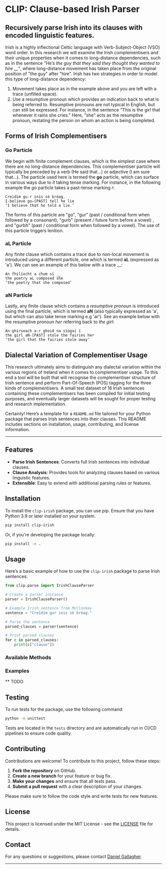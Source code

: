 # CLIP: Clause-based Irish Parser
## Recursively parse Irish into its clauses with encoded linguistic features.

Irish is a highly inflectional Celtic language with Verb-Subject-Object (VSO) word order. In this research we will examine the Irish complementisers and their unique properties when it comes to long-distance dependencies, such as in the sentence *"He’s the guy that they said they thought they wanted to hire __"*, where long-distance movement has taken place from the original position of "the guy" after "hire". Irish has two strategies in order to model this type of long-distance dependency:
1. Movement takes place as in the example above and you are left with a trace (unfilled space).
2. Use a resumptive pronoun which provides an indication back to what is being referred to. Resumptive pronouns are not typical in English, but can still be expressed. For instance, in the sentence "This is the girl that whenever it rains she cries." Here, "she" acts as the resumptive pronoun, restating the person on whom an action is being completed.

## Forms of Irish Complementisers
### Go Particle
We begin with finite complement clauses, which is the simplest case where there are no long-distance dependencies. This complementiser particle will typically be preceded by a verb (He said that...) or adjective (I am sure that...). The particle used here is termed the **go** particle, which can surface in various ways due to it taking tense marking. For instance, in the following example the *go* particle takes a past-tense marking *r*:
```
Creidim gu-r inis sé bréag. 
I-believe go–[PAST] tell he lie 
‘I believe that he told a lie.’
```
The forms of this particle are "go", "gur" (past / conditional form when followed by a consonant), "gurb" (present / future form before a vowel) , and "gurbh" (past / conditional form when followed by a vowel). The use of this particle triggers lenition.

### aL Particle
Any finite clause which contains a trace due to non-local movement is introduced using a different particle, one which is termed **aL** (expressed as 'a').
We can see an example of this below with a trace *__*:
```
An fhilíocht a chum sí __
the poetry aL composed she
‘the poetry that she composed’
```

### aN Particle
Lastly, any finite clause which contains a *resumptive pronoun* is introduced using the final particle, which is termed **aN** (also typically expressed as 'a', but which can also take tense marking e.g 'ar').
See an example below with the resumptive pronoun *her* referring back to *the girl*:
```
An ghirseach a-r ghoid na síogaí í
the girl aN-[PAST] stole the fairies her
‘the girl that the fairies stole away’
```

## Dialectal Variation of Complementiser Usage
This research ultimately aims to distinguish any dialectal variation within the various regions of Ireland when it comes to complementiser usage. To this end a tool will be built that will recognise the complementiser structure of Irish sentence and perform Part-Of-Speech (POS) tagging for the three kinds of complementisers. A small test dataset of 16 Irish sentences containing these complementisers has been compiled for initial testing purposes, and eventually larger datasets will be sought for proper testing and research implementation.

Certainly! Here’s a template for a `README.md` file tailored for your Python package that parses Irish sentences into their clauses. This README includes sections on installation, usage, contributing, and license information.

---

## Features

- **Parse Irish Sentences**: Converts full Irish sentences into individual clauses.
- **Clause Analysis**: Provides tools for analyzing clauses based on various linguistic features.
- **Extensible**: Easy to extend with additional parsing rules or features.

## Installation
To install the `clip-irish` package, you can use pip. Ensure that you have Python 3.9 or later installed on your system.

```bash
pip install clip-irish
```

Or, if you're developing the package locally:

```bash
pip install -e .
```

## Usage
Here’s a basic example of how to use the `clip-irish` package to parse Irish sentences:

```python
from clip.parse import IrishClauseParser

# Create a parser instance
parser = IrishClauseParser()

# Example Irish sentence from McCloskey
sentence = "Creidim gur inis sé bréag."

# Parse the sentence
parsed_clauses = parser(sentence)

# Print parsed clauses
for c in parsed_clauses:
    print(c["clause"])
```

### Available Methods
### Examples
** TODO

## Testing
To run tests for the package, use the following command:

```bash
python -m unittest
```

Tests are located in the `tests` directory and are automatically run in CI/CD pipelines to ensure code quality.

## Contributing

Contributions are welcome! To contribute to this project, follow these steps:

1. **Fork the repository** on GitHub.
2. **Create a new branch** for your feature or bug fix.
3. **Make your changes** and ensure that all tests pass.
4. **Submit a pull request** with a clear description of your changes.

Please make sure to follow the code style and write tests for new features.

## License

This project is licensed under the MIT License - see the [LICENSE](LICENSE) file for details.

## Contact

For any questions or suggestions, please contact [Daniel Gallagher](mailto:daniel.gallagher.js@gmail.com).

---
